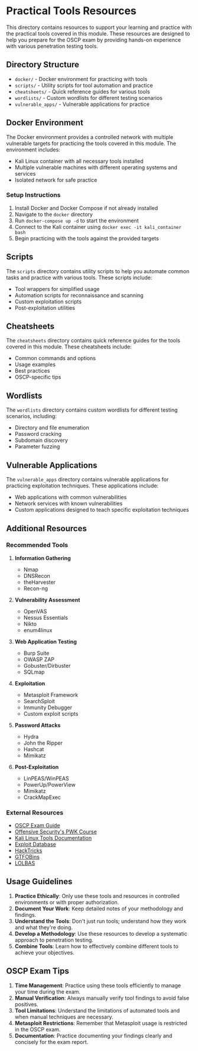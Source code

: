# Practical Tools Resources

This directory contains resources to support your learning and practice with the practical tools covered in this module. These resources are designed to help you prepare for the OSCP exam by providing hands-on experience with various penetration testing tools.

## Directory Structure

- `docker/` - Docker environment for practicing with tools
- `scripts/` - Utility scripts for tool automation and practice
- `cheatsheets/` - Quick reference guides for various tools
- `wordlists/` - Custom wordlists for different testing scenarios
- `vulnerable_apps/` - Vulnerable applications for practice

## Docker Environment

The Docker environment provides a controlled network with multiple vulnerable targets for practicing the tools covered in this module. The environment includes:

- Kali Linux container with all necessary tools installed
- Multiple vulnerable machines with different operating systems and services
- Isolated network for safe practice

### Setup Instructions

1. Install Docker and Docker Compose if not already installed
2. Navigate to the `docker` directory
3. Run `docker-compose up -d` to start the environment
4. Connect to the Kali container using `docker exec -it kali_container bash`
5. Begin practicing with the tools against the provided targets

## Scripts

The `scripts` directory contains utility scripts to help you automate common tasks and practice with various tools. These scripts include:

- Tool wrappers for simplified usage
- Automation scripts for reconnaissance and scanning
- Custom exploitation scripts
- Post-exploitation utilities

## Cheatsheets

The `cheatsheets` directory contains quick reference guides for the tools covered in this module. These cheatsheets include:

- Common commands and options
- Usage examples
- Best practices
- OSCP-specific tips

## Wordlists

The `wordlists` directory contains custom wordlists for different testing scenarios, including:

- Directory and file enumeration
- Password cracking
- Subdomain discovery
- Parameter fuzzing

## Vulnerable Applications

The `vulnerable_apps` directory contains vulnerable applications for practicing exploitation techniques. These applications include:

- Web applications with common vulnerabilities
- Network services with known vulnerabilities
- Custom applications designed to teach specific exploitation techniques

## Additional Resources

### Recommended Tools

1. **Information Gathering**
   - Nmap
   - DNSRecon
   - theHarvester
   - Recon-ng

2. **Vulnerability Assessment**
   - OpenVAS
   - Nessus Essentials
   - Nikto
   - enum4linux

3. **Web Application Testing**
   - Burp Suite
   - OWASP ZAP
   - Gobuster/Dirbuster
   - SQLmap

4. **Exploitation**
   - Metasploit Framework
   - SearchSploit
   - Immunity Debugger
   - Custom exploit scripts

5. **Password Attacks**
   - Hydra
   - John the Ripper
   - Hashcat
   - Mimikatz

6. **Post-Exploitation**
   - LinPEAS/WinPEAS
   - PowerUp/PowerView
   - Mimikatz
   - CrackMapExec

### External Resources

- [OSCP Exam Guide](https://help.offensive-security.com/hc/en-us/articles/360040165632-OSCP-Exam-Guide)
- [Offensive Security's PWK Course](https://www.offensive-security.com/pwk-oscp/)
- [Kali Linux Tools Documentation](https://www.kali.org/tools/)
- [Exploit Database](https://www.exploit-db.com/)
- [HackTricks](https://book.hacktricks.xyz/)
- [GTFOBins](https://gtfobins.github.io/)
- [LOLBAS](https://lolbas-project.github.io/)

## Usage Guidelines

1. **Practice Ethically**: Only use these tools and resources in controlled environments or with proper authorization.
2. **Document Your Work**: Keep detailed notes of your methodology and findings.
3. **Understand the Tools**: Don't just run tools; understand how they work and what they're doing.
4. **Develop a Methodology**: Use these resources to develop a systematic approach to penetration testing.
5. **Combine Tools**: Learn how to effectively combine different tools to achieve your objectives.

## OSCP Exam Tips

1. **Time Management**: Practice using these tools efficiently to manage your time during the exam.
2. **Manual Verification**: Always manually verify tool findings to avoid false positives.
3. **Tool Limitations**: Understand the limitations of automated tools and when manual techniques are necessary.
4. **Metasploit Restrictions**: Remember that Metasploit usage is restricted in the OSCP exam.
5. **Documentation**: Practice documenting your findings clearly and concisely for the exam report.
